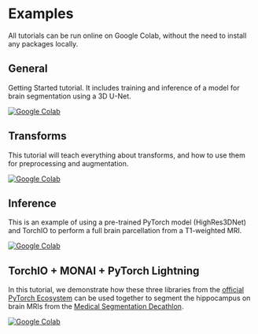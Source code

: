 # Examples

All tutorials can be run online on Google Colab, without the need to install
any packages locally.

## General

Getting Started tutorial. It includes training and inference of a model for
brain segmentation using a 3D U-Net.

[![Google Colab](https://colab.research.google.com/assets/colab-badge.svg)](https://colab.research.google.com/github/fepegar/torchio-notebooks/blob/main/notebooks/TorchIO_tutorial.ipynb)

## Transforms

This tutorial will teach everything about transforms, and how to use them for preprocessing and augmentation.

[![Google Colab](https://colab.research.google.com/assets/colab-badge.svg)](https://colab.research.google.com/github/fepegar/torchio-notebooks/blob/main/notebooks/Data_preprocessing_and_augmentation_using_TorchIO_a_tutorial.ipynb)

## Inference

This is an example of using a pre-trained PyTorch model (HighRes3DNet) and TorchIO to perform a full brain parcellation from a T1-weighted MRI.

[![Google Colab](https://colab.research.google.com/assets/colab-badge.svg)](https://colab.research.google.com/github/fepegar/torchio-notebooks/blob/main/notebooks/Brain_parcellation_with_TorchIO_and_HighRes3DNet.ipynb)

## TorchIO + MONAI + PyTorch Lightning

In this tutorial, we demonstrate how these three libraries from the
[official PyTorch Ecosystem](https://pytorch.org/ecosystem/)
can be used together to segment the hippocampus on brain MRIs from the
[Medical Segmentation Decathlon](http://medicaldecathlon.com/).

[![Google Colab](https://colab.research.google.com/assets/colab-badge.svg)](https://colab.research.google.com/github/fepegar/torchio-notebooks/blob/main/notebooks/TorchIO_MONAI_PyTorch_Lightning.ipynb)
